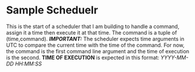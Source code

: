 # Sample Scheduelr
This is the start of a scheduler that I am building to handle a command, assign it a time then execute it at that time. The command is a tuple of (time,command).
***IMPORTANT:*** The scheduler expects time arguments in UTC to compare the current time with the time of the command.
For now, the command is the first command line argument and the time of execution is the second.
**TIME OF EXECUTION** is expected in this format: *YYYY-MM-DD HH:MM:SS*